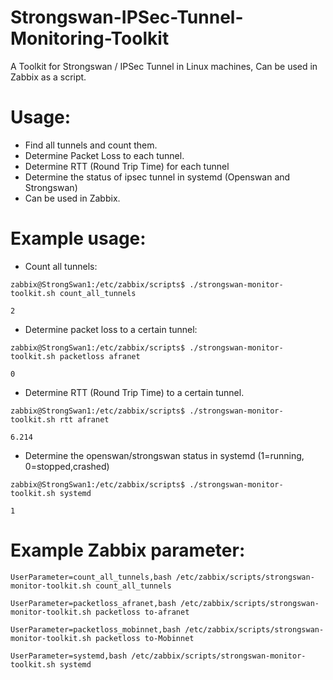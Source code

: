 # Strongswan-IPSec-Tunnel-Monitoring-Toolkit
A Toolkit for Strongswan / IPSec Tunnel in Linux machines, Can be used in Zabbix as a script.

# Usage:
- Find all tunnels and count them.
- Determine Packet Loss to each tunnel.
- Determine RTT (Round Trip Time) for each tunnel
- Determine the status of ipsec tunnel in systemd (Openswan and Strongswan)
- Can be used in Zabbix.

# Example usage:
- Count all tunnels:

`zabbix@StrongSwan1:/etc/zabbix/scripts$ ./strongswan-monitor-toolkit.sh count_all_tunnels`

`2`


- Determine packet loss to a certain tunnel:

`zabbix@StrongSwan1:/etc/zabbix/scripts$ ./strongswan-monitor-toolkit.sh packetloss afranet`

`0`

- Determine RTT (Round Trip Time) to a certain tunnel.

`zabbix@StrongSwan1:/etc/zabbix/scripts$ ./strongswan-monitor-toolkit.sh rtt afranet`

`6.214`


- Determine the openswan/strongswan status in systemd (1=running, 0=stopped,crashed)

`zabbix@StrongSwan1:/etc/zabbix/scripts$ ./strongswan-monitor-toolkit.sh systemd`

`1`


# Example Zabbix parameter:

`UserParameter=count_all_tunnels,bash /etc/zabbix/scripts/strongswan-monitor-toolkit.sh count_all_tunnels`

`UserParameter=packetloss_afranet,bash /etc/zabbix/scripts/strongswan-monitor-toolkit.sh packetloss to-afranet`

`UserParameter=packetloss_mobinnet,bash /etc/zabbix/scripts/strongswan-monitor-toolkit.sh packetloss to-Mobinnet`

`UserParameter=systemd,bash /etc/zabbix/scripts/strongswan-monitor-toolkit.sh systemd`



